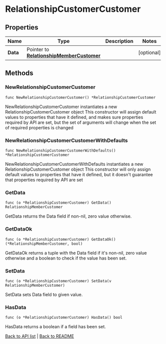 # RelationshipCustomerCustomer

## Properties

Name | Type | Description | Notes
------------ | ------------- | ------------- | -------------
**Data** | Pointer to [**RelationshipMemberCustomer**](RelationshipMemberCustomer.md) |  | [optional] 

## Methods

### NewRelationshipCustomerCustomer

`func NewRelationshipCustomerCustomer() *RelationshipCustomerCustomer`

NewRelationshipCustomerCustomer instantiates a new RelationshipCustomerCustomer object
This constructor will assign default values to properties that have it defined,
and makes sure properties required by API are set, but the set of arguments
will change when the set of required properties is changed

### NewRelationshipCustomerCustomerWithDefaults

`func NewRelationshipCustomerCustomerWithDefaults() *RelationshipCustomerCustomer`

NewRelationshipCustomerCustomerWithDefaults instantiates a new RelationshipCustomerCustomer object
This constructor will only assign default values to properties that have it defined,
but it doesn't guarantee that properties required by API are set

### GetData

`func (o *RelationshipCustomerCustomer) GetData() RelationshipMemberCustomer`

GetData returns the Data field if non-nil, zero value otherwise.

### GetDataOk

`func (o *RelationshipCustomerCustomer) GetDataOk() (*RelationshipMemberCustomer, bool)`

GetDataOk returns a tuple with the Data field if it's non-nil, zero value otherwise
and a boolean to check if the value has been set.

### SetData

`func (o *RelationshipCustomerCustomer) SetData(v RelationshipMemberCustomer)`

SetData sets Data field to given value.

### HasData

`func (o *RelationshipCustomerCustomer) HasData() bool`

HasData returns a boolean if a field has been set.


[Back to API list](../README.md#documentation-for-api-endpoints) | [Back to README](../README.md)
